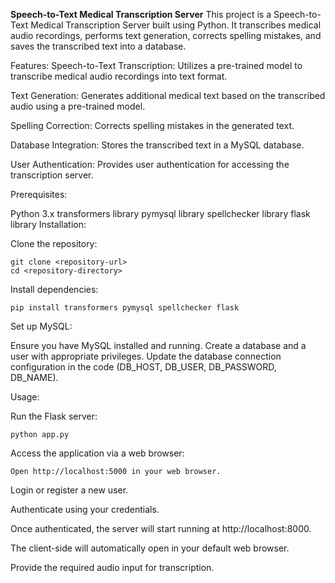 **Speech-to-Text Medical Transcription Server**
This project is a Speech-to-Text Medical Transcription Server built using Python. It transcribes medical audio recordings, performs text generation, corrects spelling mistakes, and saves the transcribed text into a database.

Features:
Speech-to-Text Transcription: Utilizes a pre-trained model to transcribe medical audio recordings into text format.

Text Generation: Generates additional medical text based on the transcribed audio using a pre-trained model.

Spelling Correction: Corrects spelling mistakes in the generated text.

Database Integration: Stores the transcribed text in a MySQL database.

User Authentication: Provides user authentication for accessing the transcription server.

Prerequisites:

Python 3.x
transformers library
pymysql library
spellchecker library
flask library
Installation:

Clone the repository:

```
git clone <repository-url>
cd <repository-directory>
```

Install dependencies:

```
pip install transformers pymysql spellchecker flask
```

Set up MySQL:

Ensure you have MySQL installed and running.
Create a database and a user with appropriate privileges.
Update the database connection configuration in the code (DB_HOST, DB_USER, DB_PASSWORD, DB_NAME).

Usage:

Run the Flask server:

```
python app.py
```

Access the application via a web browser:

```
Open http://localhost:5000 in your web browser.
```

Login or register a new user.

Authenticate using your credentials.

Once authenticated, the server will start running at http://localhost:8000.

The client-side will automatically open in your default web browser.

Provide the required audio input for transcription.
